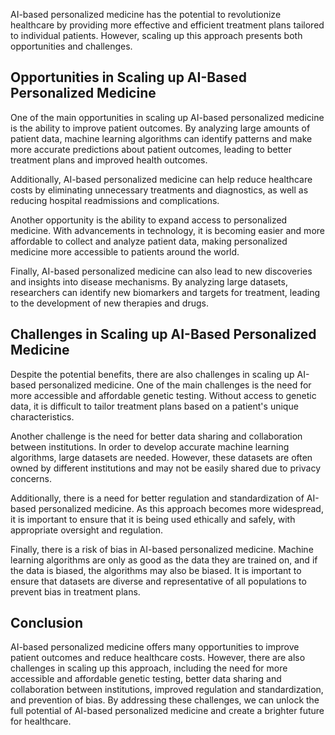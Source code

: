 
AI-based personalized medicine has the potential to revolutionize healthcare by providing more effective and efficient treatment plans tailored to individual patients. However, scaling up this approach presents both opportunities and challenges.

Opportunities in Scaling up AI-Based Personalized Medicine
----------------------------------------------------------

One of the main opportunities in scaling up AI-based personalized medicine is the ability to improve patient outcomes. By analyzing large amounts of patient data, machine learning algorithms can identify patterns and make more accurate predictions about patient outcomes, leading to better treatment plans and improved health outcomes.

Additionally, AI-based personalized medicine can help reduce healthcare costs by eliminating unnecessary treatments and diagnostics, as well as reducing hospital readmissions and complications.

Another opportunity is the ability to expand access to personalized medicine. With advancements in technology, it is becoming easier and more affordable to collect and analyze patient data, making personalized medicine more accessible to patients around the world.

Finally, AI-based personalized medicine can also lead to new discoveries and insights into disease mechanisms. By analyzing large datasets, researchers can identify new biomarkers and targets for treatment, leading to the development of new therapies and drugs.

Challenges in Scaling up AI-Based Personalized Medicine
-------------------------------------------------------

Despite the potential benefits, there are also challenges in scaling up AI-based personalized medicine. One of the main challenges is the need for more accessible and affordable genetic testing. Without access to genetic data, it is difficult to tailor treatment plans based on a patient's unique characteristics.

Another challenge is the need for better data sharing and collaboration between institutions. In order to develop accurate machine learning algorithms, large datasets are needed. However, these datasets are often owned by different institutions and may not be easily shared due to privacy concerns.

Additionally, there is a need for better regulation and standardization of AI-based personalized medicine. As this approach becomes more widespread, it is important to ensure that it is being used ethically and safely, with appropriate oversight and regulation.

Finally, there is a risk of bias in AI-based personalized medicine. Machine learning algorithms are only as good as the data they are trained on, and if the data is biased, the algorithms may also be biased. It is important to ensure that datasets are diverse and representative of all populations to prevent bias in treatment plans.

Conclusion
----------

AI-based personalized medicine offers many opportunities to improve patient outcomes and reduce healthcare costs. However, there are also challenges in scaling up this approach, including the need for more accessible and affordable genetic testing, better data sharing and collaboration between institutions, improved regulation and standardization, and prevention of bias. By addressing these challenges, we can unlock the full potential of AI-based personalized medicine and create a brighter future for healthcare.
